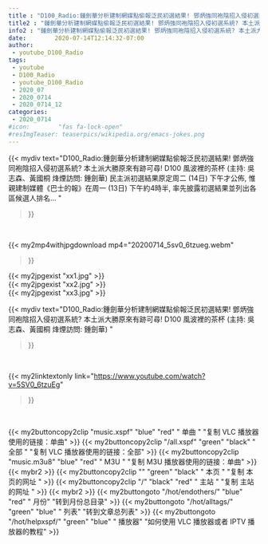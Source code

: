 ```yaml
---
title : "D100_Radio:鍾劍華分析建制網媒點偷報泛民初選結果! 鄧炳強同袍陰招入侵初選系統? 本土派大勝原來有跡可尋!  D100 風波裡的茶杯 (主持: 吳志森、黃國桐 烽煙訪問: 鍾劍華) "
title2 : "鍾劍華分析建制網媒點偷報泛民初選結果! 鄧炳強同袍陰招入侵初選系統? 本土派大勝原來有跡可尋!  D100 風波裡的茶杯 (主持: 吳志森、黃國桐 烽煙訪問: 鍾劍華) "
info2 : "鍾劍華分析建制網媒點偷報泛民初選結果! 鄧炳強同袍陰招入侵初選系統? 本土派大勝原來有跡可尋! D100 風波裡的茶杯 (主持: 吳志森、黃國桐 烽煙訪問: 鍾劍華) 民主派初選結果原定周二 (14日) 下午才公佈, 惟親建制媒體《巴士的報》在周一 (13日) 下午約4時半, 率先披露初選結果並列出各區候選人排名... "
date:        2020-07-14T12:14:32-07:00
author:
 - youtube_D100_Radio
tags:
 - youtube
 - D100_Radio
 - youtube_D100_Radio
 - 2020_07
 - 2020_0714
 - 2020_0714_12
categories:
 - 2020_0714
#icon:        "fas fa-lock-open"
#resImgTeaser: teaserpics/wikipedia.org/emacs-jokes.png
---
```


{{< mydiv text="D100_Radio:鍾劍華分析建制網媒點偷報泛民初選結果! 鄧炳強同袍陰招入侵初選系統? 本土派大勝原來有跡可尋! D100 風波裡的茶杯 (主持: 吳志森、黃國桐 烽煙訪問: 鍾劍華) 民主派初選結果原定周二 (14日) 下午才公佈, 惟親建制媒體《巴士的報》在周一 (13日) 下午約4時半, 率先披露初選結果並列出各區候選人排名... "
>}}
<br>


{{< my2mp4withjpgdownload mp4="20200714_5sv0_6tzueg.webm"
>}}

{{< my2jpgexist "xx1.jpg" >}}<br>
{{< my2jpgexist "xx2.jpg" >}}<br>
{{< my2jpgexist "xx3.jpg" >}}<br>



{{< mydiv text="D100_Radio:鍾劍華分析建制網媒點偷報泛民初選結果! 鄧炳強同袍陰招入侵初選系統? 本土派大勝原來有跡可尋!  D100 風波裡的茶杯 (主持: 吳志森、黃國桐 烽煙訪問: 鍾劍華) "
>}}
<br>

{{< my2linktextonly link="https://www.youtube.com/watch?v=5SV0_6tzuEg"
>}}


<br>

{{< my2buttoncopy2clip "music.xspf"        "blue"   "red"    " 单曲 "  "复制 VLC 播放器使用的链接：单曲" >}} {{< my2buttoncopy2clip "/all.xspf"         "green"  "black"  " 全部 "  "复制 VLC 播放器使用的链接：全部" >}} {{< my2buttoncopy2clip "music.m3u8"        "blue"   "red"    " M3U  "    "复制 M3U 播放器使用的链接：单曲" >}} {{< mybr2 >}} {{< my2buttoncopy2clip ""                  "green"  "black"  " 本页 "    "复制 本页的网址 " >}} {{< my2buttoncopy2clip "/"                 "black"  "red"    " 主站 "    "复制 主站的网址 " >}} {{< mybr2 >}} {{< my2buttongoto      "/hot/endothers/"   "blue"   "red"    " 月份"   "转到月份总目录" >}} {{< my2buttongoto      "/hot/alltags/"     "green"  "blue"   " 列表"   "转到文章总列表" >}} {{< my2buttongoto      "/hot/helpxspf/"    "green"  "blue"   " 播放器" "如何使用 VLC 播放器或者 IPTV 播放器的教程" >}} 
